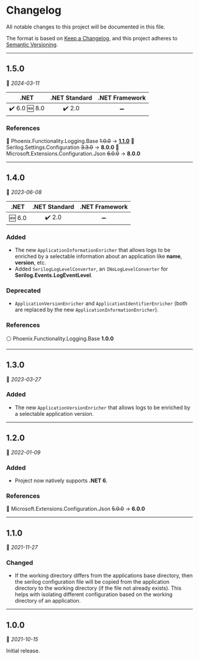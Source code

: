 # Changelog

All notable changes to this project will be documented in this file.

The format is based on [Keep a Changelog](https://keepachangelog.com/en/1.0.0/), and this project adheres to [Semantic Versioning](https://semver.org/spec/v2.0.0.html).
___

## 1.5.0

:calendar: _2024-03-11_

| .NET | .NET Standard | .NET Framework |
| :-: | :-: | :-: |
| :heavy_check_mark: 6.0 :new: 8.0 | :heavy_check_mark: 2.0 | :heavy_minus_sign: |

### References

:large_blue_circle: Phoenix.Functionality.Logging.Base ~~1.0.0~~ → [**1.1.0**](../../Logging.Base/⬙/CHANGELOG.md#1.1.0)
:large_blue_circle: Serilog.Settings.Configuration ~~3.3.0~~ → **8.0.0**
:large_blue_circle: Microsoft.Extensions.Configuration.Json ~~6.0.0~~ → **8.0.0**

___

## 1.4.0

:calendar: _2023-06-08_

| .NET | .NET Standard | .NET Framework |
| :-: | :-: | :-: |
| :new: 6.0 | :heavy_check_mark: 2.0 | :heavy_minus_sign: |

### Added

- The new `ApplicationInformationEnricher` that allows logs to be enriched by a selectable information about an application like **name**, **version**, etc.
- Added `SerilogLogLevelConverter`, an `INoLogLevelConverter` for **Serilog.Events.LogEventLevel**.

### Deprecated

- `ApplicationVersionEnricher` and `ApplicationIdentifierEnricher` (both are replaced by the new `ApplicationInformationEnricher`).

### References

:white_circle: Phoenix.Functionality.Logging.Base **1.0.0**
___

## 1.3.0

:calendar: _2023-03-27_

### Added

- The new `ApplicationVersionEnricher` that allows logs to be enriched by a selectable application version.
___

## 1.2.0

:calendar: _2022-01-09_

### Added

- Project now natively supports **.NET 6**.

### References

:large_blue_circle: Microsoft.Extensions.Configuration.Json ~~5.0.0~~ → **6.0.0**
___

## 1.1.0

:calendar: _2021-11-27_

### Changed

- If the working directory differs from the applications base directory, then the serilog configuration file will be copied from the application directory to the working directory (if the file not already exists). This helps with isolating different configuration based on the working directory of an application.
___

## 1.0.0

:calendar: _2021-10-15_

Initial release.